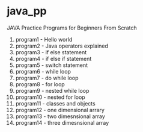 # java_pp
JAVA Practice Programs for Beginners From Scratch

1.  program1  - Hello world
2.  program2  - Java operators explained
3.  program3  - if else statement
4.  program4  - if else if statement
5.  program5  - switch statement
6.  program6  - while loop
7.  program7  - do while loop
8.  program8  - for loop
9.  program9  - nested while loop
10. program10 - nested for loop
11. program11 - classes and objects
12. program12 - one dimensional arrary
13. program13 - two dimesnsional array
14. program14 - three dimesnsional array
